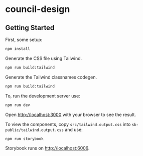# council-design

## Getting Started

First, some setup:

```bash
npm install
```

Generate the CSS file using Tailwind.

```bash
npm run build:tailwind
```
Generate the Tailwind classnames codegen.

```bash
npm run build:tailwind
```

To, run the development server use:

```bash
npm run dev
```

Open [http://localhost:3000](http://localhost:3000) with your browser to see the result.

To view the components, copy `src/tailwind.output.css` into `sb-public/tailwind.output.css` and use:

```bash
npm run storybook
```

Storybook runs on [http://localhost:6006](http://localhost:6006/?path=/story/button--default).
